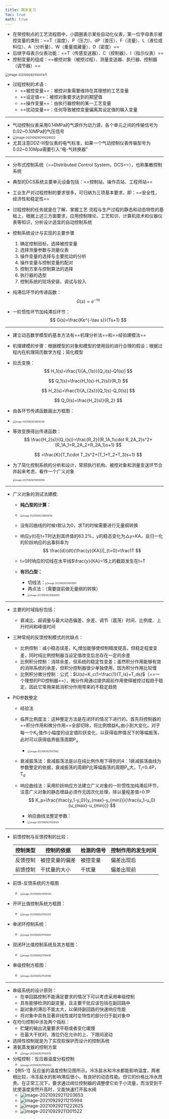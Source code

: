 ```yaml
---
title: 期末复习
toc: true
math: true
---
```


- 在带控制点的工艺流程图中，小圆圈表示某些自动化仪表，第一位字母表示被控变量的类别：==T（温度）、P（压力）、dP（差压）、F（流量）、L（液位或料位）、A（分析量）、W（重量或藏量）、D（密度）==
- 后继字母表示仪表功能：==T（传感变送器）、C（控制器）、I（指示仪表）==
- 控制变量的组成：==被控对象（被控过程）、测量变送器、执行器、控制器（调节器）==

<img src="http://yujiadong.synology.me:9700/images/2021/09/29/20210929210007.png" alt="image-20210929210007471" style="zoom:67%;" />

- 过程控制的术语：
  - ==被控变量==：被控对象需要维持在其理想的工艺变量
  - ==设定值==：被控对象要求达到的期望值
  - ==操作变量==：由执行器控制的某一工艺变量
  - ==扰动变量==：任何导致被控变量偏离其设定值的输入变量

---

- 气动控制仪表采用0.14MPa的气源作为动力源，各个单元之间的传输信号为0.02\~0.10MPa的气压信号
- <img src="http://yujiadong.synology.me:9700/images/2021/09/29/20210929210029.png" alt="image-20210929210029522" style="zoom:67%;" />
- 尤其注意DDZ-III型仪表的电气标准，如果一个气动控制仪表传输型号为0.02~0.10Mpa需要引入“电-气转换器”

---

- 分布式控制系统（==Distributed Control System，DCS==），也称集散控制系统

- 典型的DCS系统主要单元设备包括：==控制站、操作员站、工程师站==

- 工业生产对过程控制的要求很多，可归纳为三项基本要求，即：==安全性，经济性和稳定性==

- 过程控制的任务就是在了解、掌握工艺 流程与生产过程的静态和动态特性的基础上，根据上述三方面要求，应用控制理论、工艺知识、计算机技术和仪器仪表等知识，分析设计适宜的自动控制系统

- 控制系统设计与实现的主要步骤

  1. 确定控制目标，选择被控变量
  2. 选择测量参数与测量仪表
  3. 操作变量的选择与主要扰动的分析
  4. 操作变量与控制变量的配对
  5. 控制方案与控制算法的选择
  6. 执行器的选型
  7. 控制系统的现场安装、调试与投入

- 纯滞后环节的传递函数：
  $$
  G(s)=e^{-\tau s}
  $$

- 一阶惯性环节加纯滞后环节：
  $$
  G(s)=\frac{Ke^{-\tau s}}{Ts+1}
  $$

---

- 建立动态数学模型的基本方法有==机理分析法==和==经验建模法==

- 机理建模的步骤：根据模型的对象和模型的使用目的进行合理的假设；根据过程内在机理简历数学方程；简化模型

- 拉氏变换：
  $$
  H_1(s)=\frac{1}{A_{1s}}[Q_i(s)-Q1(s)]
  $$

  $$
  Q_1(s)=\frac{H_1(s)-H_2(s)}{R_1}
  $$

  $$
  H_2(s)=\frac{1}{A_{2s}}[Q_1(s)-Q_0(s)]
  $$

  $$
  Q_0(s)=\frac{H_2(s)}{R_2}
  $$

- 由各环节传递函数画出方框图：

- <img src="http://yujiadong.synology.me:9700/images/2021/09/29/20210929210814.png" alt="image-20210929210814339" style="zoom:50%;" />

- 等效变换得出传递函数：
  $$
  \frac{H_2(s)}{Q_i(s)}=\frac{R_2}{(R_1A_1\cdot R_2A_2)s^2+(R_1A_1+R_2A_2+R_2A_1)s+1}
  $$

  $$
  =\frac{K}{T_1\cdot T_2s^2+(T_1+T_2+T_3)s+1}
  $$
  
  
  
- 为了简化控制系统的分析和设计，常把执行机构、被控对象和测量变送环节合并起来考虑，看作一个广义对象

  <img src="http://yujiadong.synology.me:9700/images/2021/09/29/20210929210839.png" alt="image-20210929210839290" style="zoom:50%;" />

---

- 广义对象的测试法建模:

  - **纯凸型的计算：**

  - <img src="http://yujiadong.synology.me:9700/images/2021/09/29/20210929210855.png" alt="image-20210929210855838" style="zoom:50%;" />

  - 没有凹曲线的时候τ默认为0，求T的时候需要进行无量纲转换

  - 响应y(t)在t=T时达到其终值的63.2%，y的稳态变化为△y=KA，且归一化的阶跃响应的出事斜率为
    $$
    \frac{d}{dt}(\frac{y}{KA})|_{t=0}=\frac1T
    $$

  - t=0时响应的切线在水平线$\frac{y}{KA}=1$上的截距发生在t=T

  - **有凹凸型：**

    - 切线法：<img src="http://yujiadong.synology.me:9700/images/2021/09/29/20210929210913.png" alt="image-20210929210913581" style="zoom:50%;" />
    - 两点法：（需要提前做无量纲的转换）
    - <img src="http://yujiadong.synology.me:9700/images/2021/09/29/20210929210926.png" alt="image-20210929210926055" style="zoom:50%;" />

---

- 主要的时域指标包括：
  - 衰减比、超调量与最大动态偏差、余差、调节（震荡）时间、比例度、上升时间和峰值时间
- 三种常规的反馈控制模式的优缺点：
  - 比例控制：减小稳态误差，K<sub>c</sub>增加能够使控制精度提高，但稳定程度变差，同时纯比例控制器当设定值改变后总存在一定的余差
  - 比例积分控制：消除余差，但系统的稳定性变差；虽然积分作用能够有效的消除系统的余差，但积分控制器很少单独使用，因为积分作用比较慢
  - 比例积分微分控制：公式：$U(s)=K_c(1+\frac{1}{T_is}+T_ds)$（==一个理想的PID控制器==），微分作用通过提供超前作用使得被控过程趋于稳定，因此它常用来抵消积分作用带来的不稳定趋势

- PID参数整定

  - 经验法

  - 临界比例度法：这种整定方法是在闭环的情况下进行的。首先将控制器的==积分作用和微分作用==全部切除，将比例增益K<sub>c</sub>由小到大变化。对于每一个K<sub>c</sub>值作小幅度的设定值阶跃变化，以获得临界情况下的等幅振荡，此时可以获得临界振荡周期P<sub>u</sub>

    - <img src="http://yujiadong.synology.me:9700/images/2021/09/29/20210929211017.png" alt="image-20210929211017562" style="zoom:50%;" />

  - 衰减振荡法：衰减振荡法是以在纯比例作用下得到的4：1衰减振荡曲线为参数整定的依据，衰减振荡的周期P比等幅振荡的周期P<sub>u</sub>大，T<sub>i</sub>=0.4P，T<sub>d</sub>

  - 响应曲线法：采用阶跃响应方法建立广义对象的一阶惯性加纯滞后环节，注意广义对象的静态增益必须作无因次化处理，除以量程差值=0.1P
    $$
    K_p=\frac{\frac{y_1-y_0}{y_{max}-y_{min}}}{\frac{u_1-u_0}{u_{max}-u_{min}}}
    $$

    - 响应曲线法整定参数：
    - <img src="http://yujiadong.synology.me:9700/images/2021/09/29/20210929211028.png" alt="image-20210929211028143" style="zoom:50%;" />

---

- 前馈控制与反馈控制的比较：

  | 控制类型 | 控制的依据     | 检测的信号 | 控制作用的发生时间 |
  | -------- | -------------- | ---------- | ------------------ |
  | 反馈控制 | 被控变量的偏差 | 被控变量   | 偏差出现后         |
  | 前馈控制 | 干扰量的大小   | 干扰量     | 偏差出现前         |

- 前馈-反馈系统的方框图

  - <img src="http://yujiadong.synology.me:9700/images/2021/09/29/20210929211055.png" alt="image-20210929211055145" style="zoom:50%;" />

- 开环比值控制系统方框图：

  - <img src="http://yujiadong.synology.me:9700/images/2021/09/29/20210929211103.png" alt="image-20210929211103313" style="zoom:50%;" />

- 单闭环控制系统：

  - <img src="http://yujiadong.synology.me:9700/images/2021/09/29/20210929211110.png" alt="image-20210929211110925" style="zoom:50%;" />

- 双闭环比值控制系统及其方框图：

  - <img src="http://yujiadong.synology.me:9700/images/2021/09/29/20210929211118.png" alt="image-20210929211118456" style="zoom:50%;" />

- 串级控制方框图：

  - <img src="http://yujiadong.synology.me:9700/images/2021/09/29/20210929211128.png" alt="image-20210929211128199" style="zoom:50%;" />

---

- 串级系统的设计原则：
  - 在单回路控制不能满足要求的情况下可以考虑采用串级控制
  - 具有能够检测的副变量，且主要干扰应该包括在副回路中
  - 副对象的滞后不能太大，以保持副回路的快速响应性能
  - 将对象中具有显著非线性或时变特性的部分归于副对象中
- 在均匀控制中涉及两个指标：
  - 贮罐的输出流量要求平稳或者变化缓慢
  - 在最大干扰时，液位仍在允许的上、下限间波动
- 选择性控制就是为了实现软保护而设计的控制系统
- 液氨蒸发器的控制方案
  - <img src="http://yujiadong.synology.me:9700/images/2021/09/29/20210929211141.png" alt="image-20210929211141578" style="zoom:50%;" />
- 分程控制：反应器温度分程控制
  - <img src="http://yujiadong.synology.me:9700/images/2021/09/29/20210929211150.png" alt="image-20210929211150333" style="zoom:50%;" />
- 【例5-1】反应釜的温度控制见图所示。冷冻盐水和冷水都能影响温度，两者相比较，冷冻盐水的影响滞后很小，有良好的动态性能。但它的价格比冷水昂贵。在正常工况下，要求通过阀位控制器的调整使它处于小流量，而当受到干扰使温度突然升高时，又能快速打开盐水阀
  - ![image-20210929211203653](http://yujiadong.synology.me:9700/images/2021/09/29/20210929211203.png)
  - ![image-20210929211215994](http://yujiadong.synology.me:9700/images/2021/09/29/20210929211216.png)
  - ![image-20210929211222625](http://yujiadong.synology.me:9700/images/2021/09/29/20210929211222.png)
  - ![image-20210929211301522](http://yujiadong.synology.me:9700/images/2021/09/29/20210929211301.png)